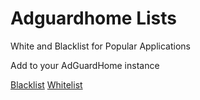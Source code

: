 # Adguardhome Lists
White and Blacklist for Popular Applications

Add to  your AdGuardHome instance

[Blacklist](https://raw.githubusercontent.com/swetoast/adguardhome-lists/main/blacklist.txt)
[Whitelist](https://raw.githubusercontent.com/swetoast/adguardhome-lists/main/whitelist.txt)

